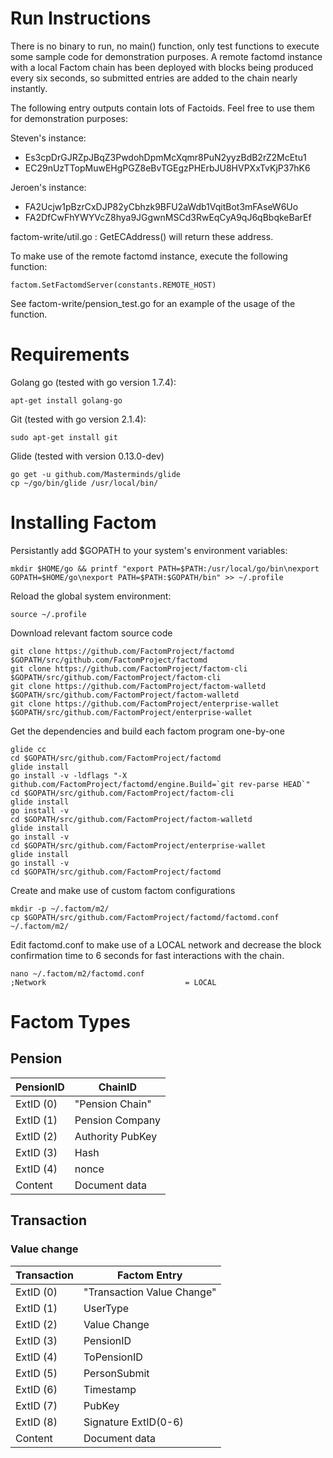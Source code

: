 # Run Instructions

There is no binary to run, no main() function, only test functions to execute some sample code for demonstration purposes.
A remote factomd instance with a local Factom chain has been deployed with blocks being produced every six seconds, so submitted entries are added to the chain nearly instantly.

The following entry outputs contain lots of Factoids. Feel free to use them for demonstration purposes:

Steven's instance:
- Es3cpDrGJRZpJBqZ3PwdohDpmMcXqmr8PuN2yyzBdB2rZ2McEtu1
- EC29nUzTTopMuwEHgPGZ8eBvTGEgzPHErbJU8HVPXxTvKjP37hK6

Jeroen's instance:
- FA2Ucjw1pBzrCxDJP82yCbhzk9BFU2aWdb1VqitBot3mFAseW6Uo
- FA2DfCwFhYWYVcZ8hya9JGgwnMSCd3RwEqCyA9qJ6qBbqkeBarEf

factom-write/util.go : GetECAddress() will return these address.

To make use of the remote factomd instance, execute the following function:
```
factom.SetFactomdServer(constants.REMOTE_HOST)
```

See factom-write/pension_test.go for an example of the usage of the function.

# Requirements

Golang go (tested with go version 1.7.4):
```
apt-get install golang-go
```
Git (tested with go version 2.1.4):
```
sudo apt-get install git
```
Glide (tested with version 0.13.0-dev)
```
go get -u github.com/Masterminds/glide
cp ~/go/bin/glide /usr/local/bin/
```
# Installing Factom

Persistantly add $GOPATH to your system's environment variables:
```
mkdir $HOME/go && printf "export PATH=$PATH:/usr/local/go/bin\nexport GOPATH=$HOME/go\nexport PATH=$PATH:$GOPATH/bin" >> ~/.profile
```
Reload the global system environment:
```
source ~/.profile
```
Download relevant factom source code
```
git clone https://github.com/FactomProject/factomd $GOPATH/src/github.com/FactomProject/factomd
git clone https://github.com/FactomProject/factom-cli $GOPATH/src/github.com/FactomProject/factom-cli
git clone https://github.com/FactomProject/factom-walletd $GOPATH/src/github.com/FactomProject/factom-walletd
git clone https://github.com/FactomProject/enterprise-wallet $GOPATH/src/github.com/FactomProject/enterprise-wallet
```
Get the dependencies and build each factom program one-by-one
```
glide cc
cd $GOPATH/src/github.com/FactomProject/factomd
glide install
go install -v -ldflags "-X github.com/FactomProject/factomd/engine.Build=`git rev-parse HEAD`"
cd $GOPATH/src/github.com/FactomProject/factom-cli
glide install
go install -v
cd $GOPATH/src/github.com/FactomProject/factom-walletd
glide install
go install -v
cd $GOPATH/src/github.com/FactomProject/enterprise-wallet
glide install
go install -v
cd $GOPATH/src/github.com/FactomProject/factomd
```
Create and make use of custom factom configurations
```
mkdir -p ~/.factom/m2/
cp $GOPATH/src/github.com/FactomProject/factomd/factomd.conf ~/.factom/m2/
```

Edit factomd.conf to make use of a LOCAL network and decrease the block confirmation time to 6 seconds for fast interactions with the chain.
```
nano ~/.factom/m2/factomd.conf
;Network                               = LOCAL

```


# Factom Types

## Pension

| PensionID|ChainID|
|---|---|
|ExtID (0)|"Pension Chain"|
|ExtID (1)|Pension Company|
|ExtID (2)|Authority PubKey|
|ExtID (3)|Hash|
|ExtID (4)| nonce |
|Content|Document data

## Transaction

### Value change

| Transaction|Factom Entry|
|---|---|
|ExtID (0)|"Transaction Value Change"|
|ExtID (1)|UserType|
|ExtID (2)|Value Change|
|ExtID (3)|PensionID|
|ExtID (4)|ToPensionID|
|ExtID (5)|PersonSubmit|
|ExtID (6)|Timestamp|
|ExtID (7)|PubKey|
|ExtID (8)|Signature ExtID(0-6)|
|Content|Document data
